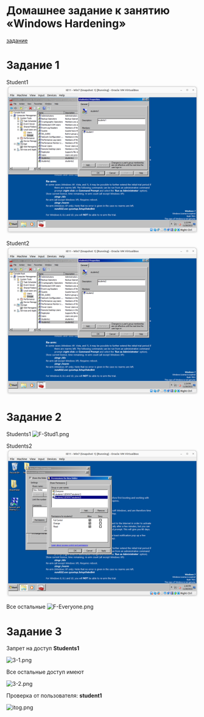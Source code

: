# Домашнее задание к занятию «Windows Hardening»
[задание](https://github.com/netology-code/ibdef-homeworks/tree/master/02_windows)

# Задание 1

Student1
![student1.png](img/student1.png)


Student2
![student2.png](img/student2.png)

# Задание 2

Students1
![F-Stud1.png](img/F-Stud1.png)

Students2
![F-stud2.png](img/F-stud2.png)

Все остальные
![F-Everyone.png](img/F-Everyone.png)

# Задание 3

Запрет на доступ __Students1__

![3-1.png](img/3-1.png)

Все остальные доступ имеют

![3-2.png](img/3-2.png)

Проверка от пользователя: __student1__

![itog.png](img/itog.png)


